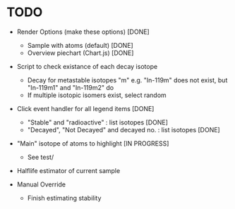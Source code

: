 # TODO

- Render Options (make these options) [DONE]

  - Sample with atoms (default) [DONE]
  - Overview piechart (Chart.js) [DONE]
- Script to check existance of each decay isotope

  - Decay for metastable isotopes "m" e.g. "In-119m" does not exist, but "In-119m1" and "In-119m2" do
  - If multiple isotopic isomers exist, select random
- Click event handler for all legend items [DONE]

  - "Stable" and "radioactive" : list isotopes [DONE]
  - "Decayed", "Not Decayed" and decayed no. : list isotopes [DONE]
- "Main" isotope of atoms to highlight [IN PROGRESS]

  - See test/
- Halflife estimator of current sample
- Manual Override
  - Finish estimating stability
